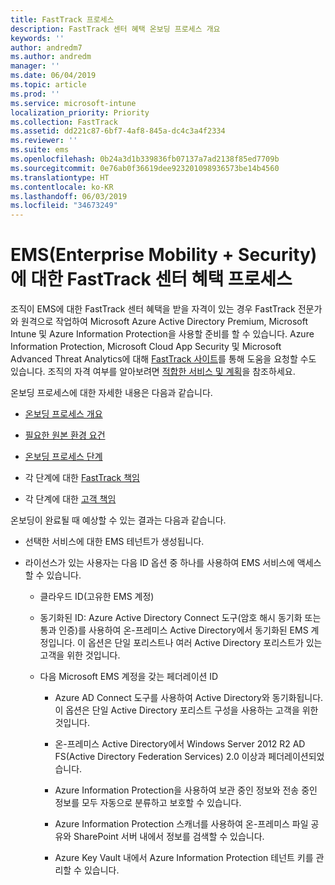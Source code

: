 ```yaml
---
title: FastTrack 프로세스
description: FastTrack 센터 혜택 온보딩 프로세스 개요
keywords: ''
author: andredm7
ms.author: andredm
manager: ''
ms.date: 06/04/2019
ms.topic: article
ms.prod: ''
ms.service: microsoft-intune
localization_priority: Priority
ms.collection: FastTrack
ms.assetid: dd221c87-6bf7-4af8-845a-dc4c3a4f2334
ms.reviewer: ''
ms.suite: ems
ms.openlocfilehash: 0b24a3d1b339836fb07137a7ad2138f85ed7709b
ms.sourcegitcommit: 0e76ab0f36619dee923201098936573be14b4560
ms.translationtype: HT
ms.contentlocale: ko-KR
ms.lasthandoff: 06/03/2019
ms.locfileid: "34673249"
---
```

# <a name="fasttrack-center-benefit-process-for-enterprise-mobility--security-ems"></a>EMS(Enterprise Mobility + Security)에 대한 FastTrack 센터 혜택 프로세스
조직이 EMS에 대한 FastTrack 센터 혜택을 받을 자격이 있는 경우 FastTrack 전문가와 원격으로 작업하여 Microsoft Azure Active Directory Premium, Microsoft Intune 및 Azure Information Protection을 사용할 준비를 할 수 있습니다. Azure Information Protection, Microsoft Cloud App Security 및 Microsoft Advanced Threat Analytics에 대해 [FastTrack 사이트](https://www.microsoft.com/fasttrack/microsoft-365/ems)를 통해 도움을 요청할 수도 있습니다. 조직의 자격 여부를 알아보려면 [적합한 서비스 및 계획](M365-eligible-services-and-plans.md)을 참조하세요.


온보딩 프로세스에 대한 자세한 내용은 다음과 같습니다.

-   [온보딩 프로세스 개요](EMS-fasttrack-benefit-overview.md)

-   [필요한 원본 환경 요건](EMS-source-environment-expectations.md)

-   [온보딩 프로세스 단계](EMS-onboarding-phases.md)

-   각 단계에 대한 [FastTrack 책임](EMS-fasttrack-responsibilities.md)

-   각 단계에 대한 [고객 책임](EMS-your-responsibilities.md)

온보딩이 완료될 때 예상할 수 있는 결과는 다음과 같습니다.

-   선택한 서비스에 대한 EMS 테넌트가 생성됩니다.

-   라이선스가 있는 사용자는 다음 ID 옵션 중 하나를 사용하여 EMS 서비스에 액세스할 수 있습니다.

    -   클라우드 ID(고유한 EMS 계정)

    -   동기화된 ID: Azure Active Directory Connect 도구(암호 해시 동기화 또는 통과 인증)를 사용하여 온-프레미스 Active Directory에서 동기화된 EMS 계정입니다. 이 옵션은 단일 포리스트나 여러 Active Directory 포리스트가 있는 고객을 위한 것입니다.

    -   다음 Microsoft EMS 계정을 갖는 페더레이션 ID

        -   Azure AD Connect 도구를 사용하여 Active Directory와 동기화됩니다. 이 옵션은 단일 Active Directory 포리스트 구성을 사용하는 고객을 위한 것입니다.

        -   온-프레미스 Active Directory에서 Windows Server 2012 R2 AD FS(Active Directory Federation Services) 2.0 이상과 페더레이션되었습니다.

        -   Azure Information Protection을 사용하여 보관 중인 정보와 전송 중인 정보를 모두 자동으로 분류하고 보호할 수 있습니다. 

        -   Azure Information Protection 스캐너를 사용하여 온-프레미스 파일 공유와 SharePoint 서버 내에서 정보를 검색할 수 있습니다. 

        -   Azure Key Vault 내에서 Azure Information Protection 테넌트 키를 관리할 수 있습니다. 
